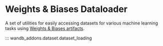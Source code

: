 # Weights & Biases Dataloader

A set of utilities for easily accessing datasets for various machine learning tasks using [Weights & Biases artifacts](https://docs.wandb.ai/guides/artifacts).


::: wandb_addons.dataset.dataset_loading
